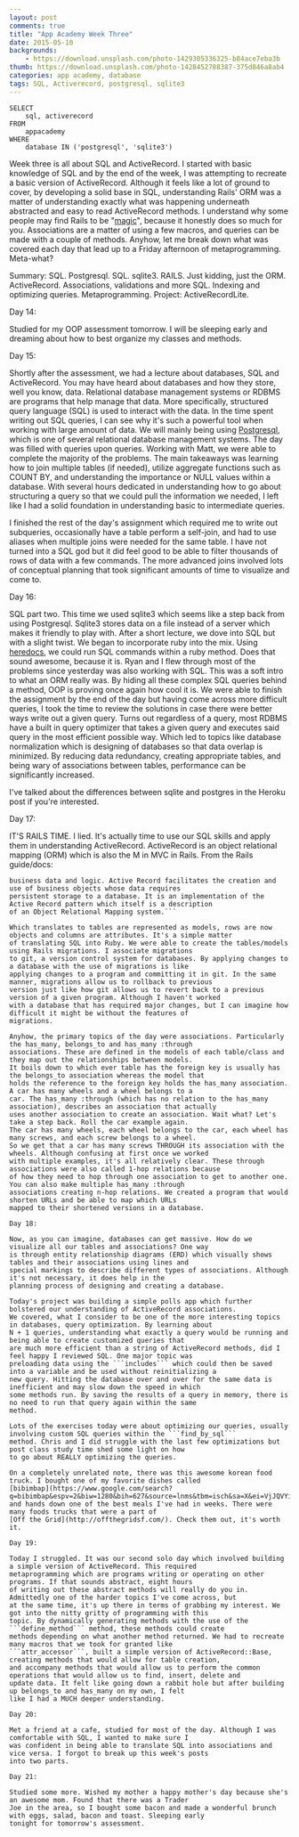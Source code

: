 ```yaml
---
layout: post
comments: true
title: "App Academy Week Three"
date: 2015-05-10
backgrounds:
    - https://download.unsplash.com/photo-1429305336325-b84ace7eba3b
thumb: https://download.unsplash.com/photo-1428452788387-375d846a8ab4
categories: app academy, database
tags: SQL, Activerecord, postgresql, sqlite3
---
```


    SELECT
        sql, activerecord
    FROM
        appacademy
    WHERE
        database IN ('postgresql', 'sqlite3')

Week three is all about SQL and ActiveRecord. I started with basic knowledge of SQL and by the end of the week, I was
attempting to recreate a basic version of ActiveRecord. Although it feels like a lot of ground to cover, by developing
a solid base in SQL, understanding Rails' ORM was a matter of understanding exactly what was happening underneath
abstracted and easy to read ActiveRecord methods. I understand why some people may find Rails to be "[magic](http://stackoverflow.com/questions/441717/whats-wrong-with-magic)",
because it honestly does so much for you. Associations are a matter of using a few macros, and queries can be made
with a couple of methods. Anyhow, let me break down what was covered each day that lead up to a Friday afternoon of
metaprogramming. Meta-what?

Summary: SQL. Postgresql. SQL. sqlite3. RAILS. Just kidding, just the ORM. ActiveRecord. Associations, validations and
more SQL. Indexing and optimizing queries. Metaprogramming. Project: ActiveRecordLite.

Day 14:

Studied for my OOP assessment tomorrow. I will be sleeping early and dreaming about how to best organize my classes
and methods.

Day 15:

Shortly after the assessment, we had a lecture about databases, SQL and ActiveRecord. You may have heard about databases
and how they store, well you know, data. Relational database management systems or RDBMS are programs that help manage
that data. More specifically, structured query language (SQL) is used to interact with the data. In the time spent writing
out SQL queries, I can see why it's such a powerful tool when working with large amount of data. We will mainly being
using [Postgresql](http://www.postgresql.org/), which is one of several relational database management systems. The
day was filled with queries upon queries. Working with Matt, we were able to complete the majority of the problems. The
main takeaways was learning how to join multiple tables (if needed), utilize aggregate functions such as COUNT BY, and
understanding the importance or NULL values within a database. With several hours dedicated in understanding how to go
about structuring a query so that we could pull the information we needed, I left like I had a solid foundation in
understanding basic to intermediate queries.

I finished the rest of the day's assignment which required me to write out subqueries, occasionally have a table
perform a self-join, and had to use aliases when multiple joins were needed for the same table. I have not turned into
a SQL god but it did feel good to be able to filter thousands of rows of data with a few commands. The more advanced
joins involved lots of conceptual planning that took significant amounts of time to visualize and come to.

Day 16:

SQL part two. This time we used sqlite3 which seems like a step back from using Postgresql. Sqlite3 stores data on a
file instead of a server which makes it friendly to play with. After a short lecture, we dove into SQL but with a slight
twist. We began to incorporate ruby into the mix. Using [heredocs](http://makandracards.com/makandra/1675-using-heredoc-for-prettier-ruby-code),
we could run SQL commands within a ruby method. Does that sound awesome, because it is. Ryan and I flew through most of
the problems since yesterday was also working with SQL. This was a soft intro to what an ORM really was. By hiding all
these complex SQL queries behind a method, OOP is proving once again how cool it is. We were able to finish the assignment
by the end of the day but having come across more difficult queries, I took the time to review the solutions in case
there were better ways write out a given query. Turns out regardless of a query, most RDBMS have a built in query
optimizer that takes a given query and executes said query in the most efficient possible way. Which led to topics like
database normalization which is designing of databases so that data overlap is minimized. By reducing data redundancy,
creating appropriate tables, and being wary of associations between tables, performance can be significantly increased.

I've talked about the differences between sqlite and postgres in the Heroku post if you're interested.

Day 17:

IT'S RAILS TIME. I lied. It's actually time to use our SQL skills and apply them in understanding ActiveRecord.
ActiveRecord is an object relational mapping (ORM) which is also the M in MVC in Rails. From the Rails guide/docs:

```Active Record is the M in MVC - the model - which is the layer of the system responsible for representing
business data and logic. Active Record facilitates the creation and use of business objects whose data requires
persistent storage to a database. It is an implementation of the Active Record pattern which itself is a description
of an Object Relational Mapping system.```

Which translates to tables are represented as models, rows are now objects and columns are attributes. It's a simple matter
of translating SQL into Ruby. We were able to create the tables/models using Rails migrations. I associate migrations
to git, a version control system for databases. By applying changes to a database with the use of migrations is like
applying changes to a program and committing it in git. In the same manner, migrations allow us to rollback to previous
version just like how git allows us to revert back to a previous version of a given program. Although I haven't worked
with a database that has required major changes, but I can imagine how difficult it might be without the features of
migrations.

Anyhow, the primary topics of the day were associations. Particularly the has_many, belongs_to and has_many :through
associations. These are defined in the models of each table/class and they map out the relationships between models.
It boils down to which ever table has the foreign key is usually has the belongs_to association whereas the model that
holds the reference to the foreign key holds the has_many association. A car has many wheels and a wheel belongs to a
car. The has_many :through (which has no relation to the has_many association), describes an association that actually
uses another association to create an association. Wait what? Let's take a step back. Roll the car example again.
The car has many wheels, each wheel belongs to the car, each wheel has many screws, and each screw belongs to a wheel.
So we get that a car has many screws THROUGH its association with the wheels. Although confusing at first once we worked
with multiple examples, it's all relatively clear. These through associations were also called 1-hop relations because
of how they need to hop through one association to get to another one. You can also make multiple has_many :through
associations creating n-hop relations. We created a program that would shorten URLs and be able to map which URLs
mapped to their shortened versions in a database.

Day 18:

Now, as you can imagine, databases can get massive. How do we visualize all our tables and associations? One way
is through entity relationship diagrams (ERD) which visually shows tables and their associations using lines and
special markings to describe different types of associations. Although it's not necessary, it does help in the
planning process of designing and creating a database.

Today's project was building a simple polls app which further bolstered our understanding of ActiveRecord associations.
We covered, what I consider to be one of the more interesting topics in databases, query optimization. By learning about
N + 1 queries, understanding what exactly a query would be running and being able to create customized queries that
are much more efficient than a string of ActiveRecord methods, did I feel happy I reviewed SQL. One major topic was
preloading data using the ```includes``` which could then be saved into a variable and be used without reinitializing a
new query. Hitting the database over and over for the same data is inefficient and may slow down the speed in which
some methods run. By saving the results of a query in memory, there is no need to run that query again within the same
method.

Lots of the exercises today were about optimizing our queries, usually involving custom SQL queries within the ```find_by_sql```
method. Chris and I did struggle with the last few optimizations but post class study time shed some light on how
to go about REALLY optimizing the queries.

On a completely unrelated note, there was this awesome korean food truck. I bought one of my favorite dishes called
[bibimbap](https://www.google.com/search?q=bibimbap&espv=2&biw=1280&bih=627&source=lnms&tbm=isch&sa=X&ei=VjJQVYiWL463oQSytYCwBw&ved=0CAYQ_AUoAQ),
and hands down one of the best meals I've had in weeks. There were many foods trucks that were a part of
[Off the Grid](http://offthegridsf.com/). Check them out, it's worth it.

Day 19:

Today I struggled. It was our second solo day which involved building a simple version of ActiveRecord. This required
metaprogramming which are programs writing or operating on other programs. If that sounds abstract, eight hours
of writing out these abstract methods will really do you in. Admittedly one of the harder topics I've come across, but
at the same time, it's up there in terms of grabbing my interest. We got into the nitty gritty of programming with this
topic. By dynamically generating methods with the use of the ```define_method``` method, these methods could create
methods depending on what another method returned. We had to recreate many macros that we took for granted like
```attr_accessor```, built a simple version of ActiveRecord::Base, creating methods that would allow for table creation,
and accompany methods that would allow us to perform the common operations that would allow us to find, insert, delete and
update data. It felt like going down a rabbit hole but after building up belongs_to and has_many on my own, I felt
like I had a MUCH deeper understanding.

Day 20:

Met a friend at a cafe, studied for most of the day. Although I was comfortable with SQL, I wanted to make sure I
was confident in being able to translate SQL into associations and vice versa. I forgot to break up this week's posts
into two parts.

Day 21:

Studied some more. Wished my mother a happy mother's day because she's an awesome mom. Found that there was a Trader
Joe in the area, so I bought some bacon and made a wonderful brunch with eggs, salad, bacon and toast. Sleeping early
tonight for tomorrow's assessment.